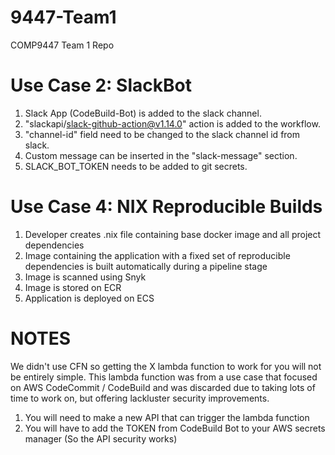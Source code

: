 # 9447-Team1

COMP9447 Team 1 Repo

# Use Case 2: SlackBot

1. Slack App (CodeBuild-Bot) is added to the slack channel.
2. "slackapi/slack-github-action@v1.14.0" action is added to the workflow.
3. "channel-id" field need to be changed to the slack channel id from slack.
4. Custom message can be inserted in the "slack-message" section. 
5. SLACK_BOT_TOKEN needs to be added to git secrets.

# Use Case 4: NIX Reproducible Builds

1. Developer creates .nix file containing base docker image and all project dependencies
2. Image containing the application with a fixed set of reproducible dependencies is built automatically during a pipeline stage
3. Image is scanned using Snyk
4. Image is stored on ECR
5. Application is deployed on ECS


# NOTES
We didn't use CFN so getting the X lambda function to work for you will not be entirely simple. This lambda function was from a use case that focused on AWS CodeCommit / CodeBuild and was discarded due to taking lots of time to work on, but offering lackluster security improvements.
  1. You will need to make a new API that can trigger the lambda function
  2. You will have to add the TOKEN from CodeBuild Bot to your AWS secrets manager (So the API security works)

